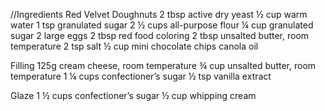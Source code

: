 //Ingredients
Red Velvet Doughnuts
2 tbsp active dry yeast
½ cup warm water
1 tsp granulated sugar
2 ½ cups all-purpose flour
¼ cup granulated sugar
2 large eggs
2 tbsp red food coloring
2 tbsp unsalted butter, room temperature
2 tsp salt
½ cup mini chocolate chips
canola oil


Filling
125g cream cheese, room temperature
¾ cup unsalted butter, room temperature
1 ¼ cups confectioner’s sugar
½ tsp vanilla extract


Glaze
1 ½ cups confectioner’s sugar
½ cup whipping cream